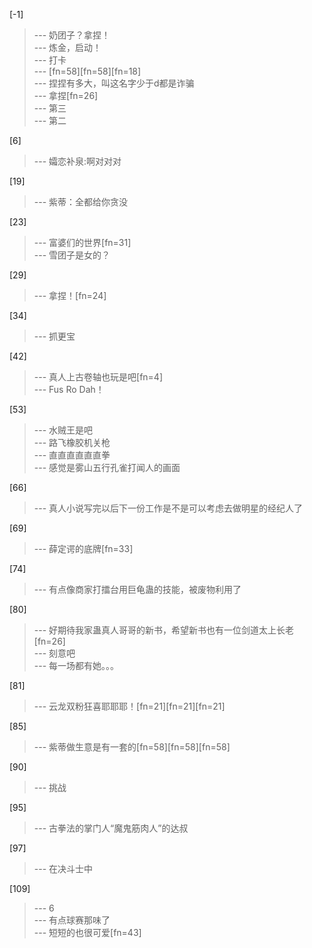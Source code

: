 
[-1] 
>--- 奶团子？拿捏！<br>
>--- 炼金，启动！<br>
>--- 打卡<br>
>--- [fn=58][fn=58][fn=18]<br>
>--- 捏捏有多大，叫这名字少于d都是诈骗<br>
>--- 拿捏[fn=26]<br>
>--- 第三<br>
>--- 第二<br>

[6] 
>--- 孀恋补泉:啊对对对<br>

[19] 
>--- 紫蒂：全都给你贪没<br>

[23] 
>--- 富婆们的世界[fn=31]<br>
>--- 雪团子是女的？<br>

[29] 
>--- 拿捏！[fn=24]<br>

[34] 
>--- 抓更宝<br>

[42] 
>--- 真人上古卷轴也玩是吧[fn=4]<br>
>--- Fus Ro Dah！<br>

[53] 
>--- 水贼王是吧<br>
>--- 路飞橡胶机关枪<br>
>--- 直直直直直直拳<br>
>--- 感觉是雾山五行孔雀打闻人的画面<br>

[66] 
>--- 真人小说写完以后下一份工作是不是可以考虑去做明星的经纪人了<br>

[69] 
>--- 薛定谔的底牌[fn=33]<br>

[74] 
>--- 有点像商家打擂台用巨龟蛊的技能，被废物利用了<br>

[80] 
>--- 好期待我家蛊真人哥哥的新书，希望新书也有一位剑道太上长老[fn=26]<br>
>--- 刻意吧<br>
>--- 每一场都有她。。。<br>

[81] 
>--- 云龙双粉狂喜耶耶耶！[fn=21][fn=21][fn=21]<br>

[85] 
>--- 紫蒂做生意是有一套的[fn=58][fn=58][fn=58]<br>

[90] 
>--- 挑战<br>

[95] 
>--- 古拳法的掌门人“魔鬼筋肉人”的达叔<br>

[97] 
>--- 在决斗士中<br>

[109] 
>--- 6<br>
>--- 有点球赛那味了<br>
>--- 短短的也很可爱[fn=43]<br>
